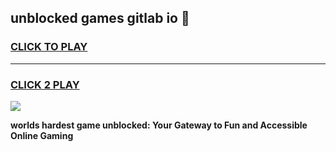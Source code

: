 
## unblocked games gitlab io 👋
<h3>
<a href="https://premium.freeplayer.one?title=unblocked_games_gitlab_io&ref=13F">CLICK TO PLAY</a></h3>
<hr>

<h3>
<a href="https://premium.freeplayer.one?title=unblocked_games_gitlab_io&ref=13F">CLICK 2 PLAY</a>
  
</h3>

<a href="https://premium.freeplayer.one?title=unblocked_games_gitlab_io&ref=12F/"><img src="https://clearcache.store/games.png"></a>


**worlds hardest game unblocked: Your Gateway to Fun and Accessible Online Gaming**
